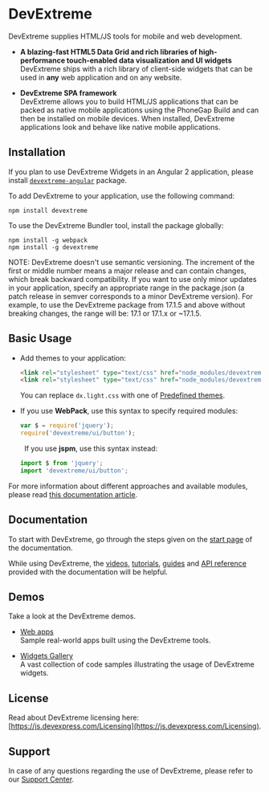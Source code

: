 # DevExtreme

DevExtreme supplies HTML/JS tools for mobile and web development.

- **A blazing-fast HTML5 Data Grid and rich libraries of high-performance touch-enabled data visualization and UI widgets**  
DevExtreme ships with a rich library of client-side widgets that can be used in **any** web application and on any website.

- **DevExtreme SPA framework**  
DevExtreme allows you to build HTML/JS applications that can be packed as native mobile applications using the PhoneGap Build and can then be installed on mobile devices. When installed, DevExtreme applications look and behave like native mobile applications.


## Installation

If you plan to use DevExtreme Widgets in an Angular 2 application, please install [``devextreme-angular``](https://www.npmjs.com/package/devextreme-angular) package.

To add DevExtreme to your application, use the following command:
```
npm install devextreme
```

To use the DevExtreme Bundler tool, install the package globally:
```
npm install -g webpack
npm install -g devextreme
```

NOTE: DevExtreme doesn't use semantic versioning. The increment of the first or middle number means a major release and can contain changes, which break backward compatibility. If you want to use only minor updates in your application, specify an appropriate range in the package.json (a patch release in semver corresponds to a minor DevExtreme version). For example, to use the DevExtreme package from 17.1.5 and above without breaking changes, the range will be: 17.1 or 17.1.x or ~17.1.5. 

## Basic Usage

*   Add themes to your application:
    ```html
    <link rel="stylesheet" type="text/css" href="node_modules/devextreme/dist/css/dx.common.css" />
    <link rel="stylesheet" type="text/css" href="node_modules/devextreme/dist/css/dx.light.css" />
    ```
    You can replace ``dx.light.css`` with one of [Predefined themes](https://js.devexpress.com/Documentation/16_1/Guide/Themes/Predefined_Themes/).

*   If you use **WebPack**, use this syntax to specify required modules:
    ```js
    var $ = require('jquery');
    require('devextreme/ui/button');
    ```
     
    If you use **jspm**, use this syntax instead:
    ```js
    import $ from 'jquery';
    import 'devextreme/ui/button';
    ```

For more information about different approaches and available modules, please read [this documentation article](https://js.devexpress.com/Documentation/16_1/Guide/Common/Modularity/).


## Documentation

To start with DevExtreme, go through the steps given on the [start page](http://js.devexpress.com/Documentation/) of the documentation.

While using DevExtreme, the [videos](http://js.devexpress.com/Documentation/Videos/), [tutorials](http://js.devexpress.com/Documentation/Tutorials/), [guides](http://js.devexpress.com/Documentation/Guide/) and [API reference](http://js.devexpress.com/Documentation/ApiReference/) provided with the documentation will be helpful.


## Demos

Take a look at the DevExtreme demos.

- [Web apps](http://js.devexpress.com/Demos/)  
Sample real-world apps built using the DevExtreme tools.

- [Widgets Gallery](http://js.devexpress.com/Demos/WidgetsGallery/)  
A vast collection of code samples illustrating the usage of DevExtreme widgets.


## License

Read about DevExtreme licensing here: [https://js.devexpress.com/Licensing](https://js.devexpress.com/Licensing).


## Support

In case of any questions regarding the use of DevExtreme, please refer to our [Support Center](https://www.devexpress.com/Support/Center).
